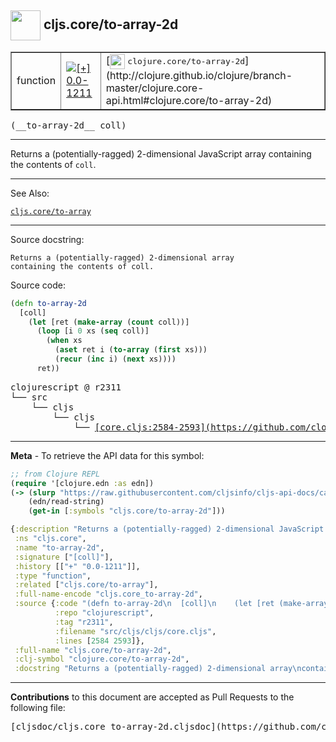 ## <img width="48px" valign="middle" src="http://i.imgur.com/Hi20huC.png"> cljs.core/to-array-2d

 <table border="1">
<tr>

<td>function</td>
<td><a href="https://github.com/cljsinfo/cljs-api-docs/tree/0.0-1211"><img valign="middle" alt="[+] 0.0-1211" src="https://img.shields.io/badge/+-0.0--1211-lightgrey.svg"></a> </td>
<td>
[<img height="24px" valign="middle" src="http://i.imgur.com/1GjPKvB.png"> <samp>clojure.core/to-array-2d</samp>](http://clojure.github.io/clojure/branch-master/clojure.core-api.html#clojure.core/to-array-2d)
</td>
</tr>
</table>

 <samp>
(__to-array-2d__ coll)<br>
</samp>

---

Returns a (potentially-ragged) 2-dimensional JavaScript array containing the
contents of `coll`.

---


See Also:

[`cljs.core/to-array`](cljs.core_to-array.md)<br>

---

Source docstring:

```
Returns a (potentially-ragged) 2-dimensional array
containing the contents of coll.
```

Source code:

```clj
(defn to-array-2d
  [coll]
    (let [ret (make-array (count coll))]
      (loop [i 0 xs (seq coll)]
        (when xs
          (aset ret i (to-array (first xs)))
          (recur (inc i) (next xs))))
      ret))
```

 <pre>
clojurescript @ r2311
└── src
    └── cljs
        └── cljs
            └── <ins>[core.cljs:2584-2593](https://github.com/clojure/clojurescript/blob/r2311/src/cljs/cljs/core.cljs#L2584-L2593)</ins>
</pre>


---

__Meta__ - To retrieve the API data for this symbol:

```clj
;; from Clojure REPL
(require '[clojure.edn :as edn])
(-> (slurp "https://raw.githubusercontent.com/cljsinfo/cljs-api-docs/catalog/cljs-api.edn")
    (edn/read-string)
    (get-in [:symbols "cljs.core/to-array-2d"]))
```

```clj
{:description "Returns a (potentially-ragged) 2-dimensional JavaScript array containing the\ncontents of `coll`.",
 :ns "cljs.core",
 :name "to-array-2d",
 :signature ["[coll]"],
 :history [["+" "0.0-1211"]],
 :type "function",
 :related ["cljs.core/to-array"],
 :full-name-encode "cljs.core_to-array-2d",
 :source {:code "(defn to-array-2d\n  [coll]\n    (let [ret (make-array (count coll))]\n      (loop [i 0 xs (seq coll)]\n        (when xs\n          (aset ret i (to-array (first xs)))\n          (recur (inc i) (next xs))))\n      ret))",
          :repo "clojurescript",
          :tag "r2311",
          :filename "src/cljs/cljs/core.cljs",
          :lines [2584 2593]},
 :full-name "cljs.core/to-array-2d",
 :clj-symbol "clojure.core/to-array-2d",
 :docstring "Returns a (potentially-ragged) 2-dimensional array\ncontaining the contents of coll."}

```

---

__Contributions__ to this document are accepted as Pull Requests to the following file:

 <pre>
[cljsdoc/cljs.core_to-array-2d.cljsdoc](https://github.com/cljsinfo/cljs-api-docs/blob/master/cljsdoc/cljs.core_to-array-2d.cljsdoc)
</pre>

